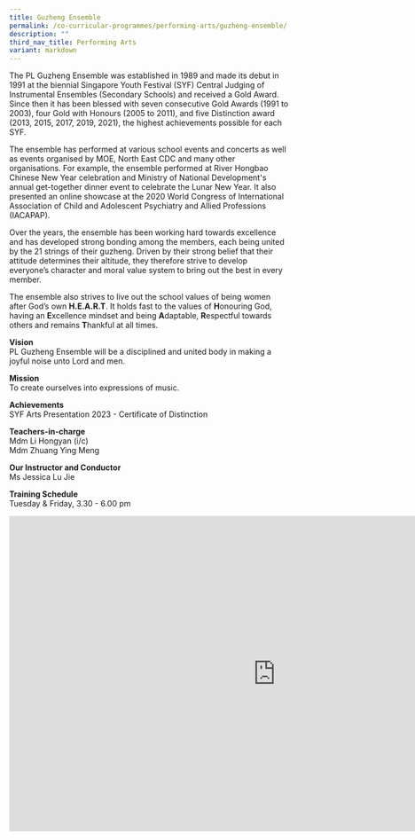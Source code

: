 ```yaml
---
title: Guzheng Ensemble
permalink: /co-curricular-programmes/performing-arts/guzheng-ensemble/
description: ""
third_nav_title: Performing Arts
variant: markdown
---
```

The PL Guzheng Ensemble was established in 1989 and made its debut in 1991 at the biennial Singapore Youth Festival (SYF) Central Judging of Instrumental Ensembles (Secondary Schools) and received a Gold Award. Since then it has been blessed with seven consecutive Gold Awards (1991 to 2003), four Gold with Honours (2005 to 2011), and five Distinction award (2013, 2015, 2017, 2019, 2021), the highest achievements possible for each SYF.  
  
The ensemble has performed at various school events and concerts as well as events organised by MOE, North East CDC and many other organisations. For example, the ensemble performed at River Hongbao Chinese New Year celebration and Ministry of National Development's annual get-together dinner event to celebrate the Lunar New Year. It also presented an online showcase at the 2020 World Congress of International Association of Child and Adolescent Psychiatry and Allied Professions  
(IACAPAP).  
  
Over the years, the ensemble has been working hard towards excellence and has developed strong bonding among the members, each being united by the 21 strings of their guzheng. Driven by their strong belief that their attitude determines their altitude, they therefore strive to develop everyone’s character and moral value system to bring out the best in every member.  
  
The ensemble also strives to live out the school values of being women after God’s own&nbsp;**H.E.A.R.T**. It holds fast to the values of&nbsp;**H**onouring God, having an&nbsp;**E**xcellence mindset and being&nbsp;**A**daptable,&nbsp;**R**espectful towards others and remains&nbsp;**T**hankful at all times.  
  
**Vision**  <br>
PL Guzheng Ensemble will be a disciplined and united body in making a joyful noise unto Lord and men.  
  
**Mission**  <br>
To create ourselves into expressions of music.  
  
**Achievements**  <br>
SYF Arts Presentation 2023 - Certificate of Distinction

**Teachers-in-charge**  <br>
Mdm Li Hongyan (i/c) <br>
Mdm Zhuang Ying Meng  
  
**Our Instructor and Conductor**  <br>
Ms Jessica Lu Jie  
  
**Training Schedule**  <br>
Tuesday &amp; Friday, 3.30 - 6.00 pm

<iframe allowfullscreen="true" height="569" width="960" frameborder="0" src="https://docs.google.com/presentation/d/e/2PACX-1vQfOo9SBwymmpRQ09NabhnGCd4-4TTpNSctzJTI9eXoOpvHvqcDmAZcyfllLcZM9wyfzRYxSmphMgg8/embed?start=true&amp;loop=true&amp;delayms=3000"></iframe>
